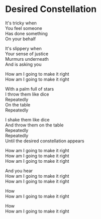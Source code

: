 # Desired Constellation  

It's tricky when  
You feel someone  
Has done something  
On your behalf  

It's slippery when  
Your sense of justice  
Murmurs underneath  
And is asking you  

How am I going to make it right  
How am I going to make it right  

With a palm full of stars  
I throw them like dice  
Repeatedly  
On the table  
Repeatedly  

I shake them like dice  
And throw them on the table  
Repeatedly  
Repeatedly  
Until the desired constellation appears  

How am I going to make it right  
How am I going to make it right  
How am I going to make it right  

And you hear  
How am I going to make it right  
How am I going to make it right  

How  
How am I going to make it right  

How  
How am I going to make it right  
